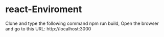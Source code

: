 # react-Enviroment
 Clone and type the following command npm run build, 
 Open the browser and go to this URL:  http://localhost:3000
